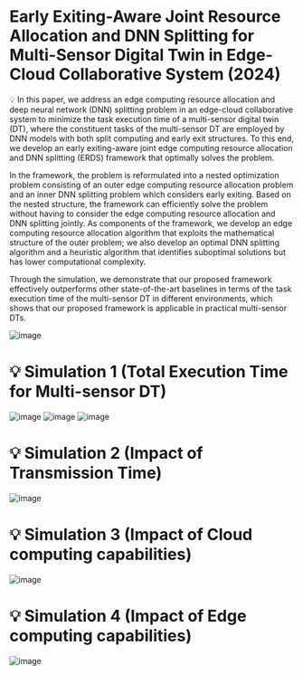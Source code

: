 # Early Exiting-Aware Joint Resource Allocation and DNN  Splitting for Multi-Sensor Digital Twin in Edge-Cloud  Collaborative System (2024)

💡 In this paper, we address an edge computing resource allocation and deep neural network (DNN) splitting problem in an edge-cloud collaborative system to minimize the
task execution time of a multi-sensor digital twin (DT), where the constituent tasks of the multi-sensor DT are employed by DNN models with both split computing and early exit structures. 
To this end, we develop an early exiting-aware joint edge computing resource allocation and DNN splitting (ERDS) framework that optimally solves the problem. 

In the framework, the problem is reformulated into a nested optimization problem consisting of an outer edge computing resource allocation problem and an inner DNN splitting problem which considers early exiting.
Based on the nested structure, the framework can efficiently solve the problem without having to consider the edge computing resource allocation and DNN splitting jointly.
As components of the framework, we develop an edge computing resource allocation algorithm that exploits the mathematical structure of the outer problem; 
we also develop an optimal DNN splitting algorithm and a heuristic algorithm that identifies suboptimal solutions but has lower computational complexity. 

Through the simulation, we demonstrate that our proposed framework effectively outperforms other state-of-the-art baselines in terms of the task execution time of the multi-sensor DT in different environments, 
which shows that our proposed framework is applicable in practical multi-sensor DTs.

![image](https://github.com/Jiwank98/joint_ERDS/assets/67055711/842a7eee-891d-41fa-9550-ef606fd28c08)




# 💡 Simulation 1 (Total Execution Time for Multi-sensor DT)
![image](https://github.com/Jiwank98/joint_ERDS/assets/67055711/31a4eeb4-cb60-483a-a194-51100c040bf4)
![image](https://github.com/Jiwank98/joint_ERDS/assets/67055711/4f1e3706-0fd5-488b-89b2-fb985e512586)
![image](https://github.com/Jiwank98/joint_ERDS/assets/67055711/1790615c-0c4a-47c3-a0ea-b75e4e0f897a)



# 💡 Simulation 2 (Impact of Transmission Time)
![image](https://github.com/Jiwank98/joint_ERDS/assets/67055711/f5038e40-894b-45c3-a337-17e73ef1d27f)



# 💡 Simulation 3 (Impact of Cloud computing capabilities)
![image](https://github.com/Jiwank98/joint_ERDS/assets/67055711/bcf11fdc-9f7b-42c2-b05a-bec391e80255)



# 💡 Simulation 4 (Impact of Edge computing capabilities)
![image](https://github.com/Jiwank98/joint_ERDS/assets/67055711/bbaf987e-8eb1-420b-a760-67b4b2b22474)


